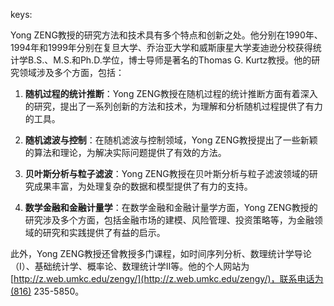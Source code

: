 keys:<Yong ZENG>


Yong ZENG教授的研究方法和技术具有多个特点和创新之处。他分别在1990年、1994年和1999年分别在复旦大学、乔治亚大学和威斯康星大学麦迪逊分校获得统计学B.S.、M.S.和Ph.D.学位，博士导师是著名的Thomas G. Kurtz教授。他的研究领域涉及多个方面，包括：

1. **随机过程的统计推断**：Yong ZENG教授在随机过程的统计推断方面有着深入的研究，提出了一系列创新的方法和技术，为理解和分析随机过程提供了有力的工具。

2. **随机滤波与控制**：在随机滤波与控制领域，Yong ZENG教授提出了一些新颖的算法和理论，为解决实际问题提供了有效的方法。

3. **贝叶斯分析与粒子滤波**：Yong ZENG教授在贝叶斯分析与粒子滤波领域的研究成果丰富，为处理复杂的数据和模型提供了有力的支持。

4. **数学金融和金融计量学**：在数学金融和金融计量学方面，Yong ZENG教授的研究涉及多个方面，包括金融市场的建模、风险管理、投资策略等，为金融领域的研究和实践提供了有益的启示。

此外，Yong ZENG教授还曾教授多门课程，如时间序列分析、数理统计学导论（I）、基础统计学、概率论、数理统计学II等。他的个人网站为[http://z.web.umkc.edu/zengy/](http://z.web.umkc.edu/zengy/)，联系电话为(816) 235-5850。